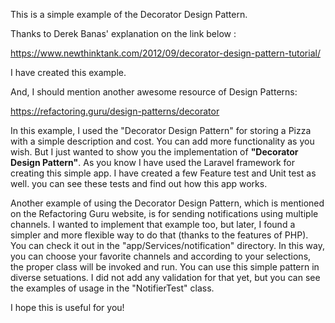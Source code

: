 This is a simple example of the Decorator Design Pattern. 

Thanks to Derek Banas' explanation on the link below : 

https://www.newthinktank.com/2012/09/decorator-design-pattern-tutorial/

I have created this example. 

And, I should mention another awesome resource of Design Patterns: 

https://refactoring.guru/design-patterns/decorator

In this example, I used the "Decorator Design Pattern" for storing a Pizza with a simple description and cost. You can add more functionality as you wish. But I just wanted to show you the implementation of **"Decorator Design Pattern"**. As you know I have used the Laravel framework for creating this simple app. I have created a few Feature test and Unit test as well. you can see these tests and find out how this app works. 

Another example of using the Decorator Design Pattern, which is mentioned on the Refactoring Guru website, is for sending notifications using multiple channels. I wanted to implement that example too, but later, I found a simpler and more flexible way to do that (thanks to the features of PHP). You can check it out in the "app/Services/notification" directory. 
In this way, you can choose your favorite channels and according to your selections, the proper class will be invoked and run. You can use this simple pattern in diverse setuations. 
I did not add any validation for that yet, but you can see the examples of usage in the "NotifierTest" class.

I hope this is useful for you!
